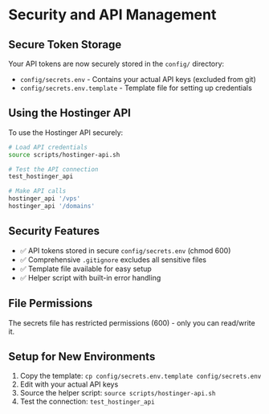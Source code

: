 # Security and API Management

## Secure Token Storage

Your API tokens are now securely stored in the `config/` directory:

- `config/secrets.env` - Contains your actual API keys (excluded from git)
- `config/secrets.env.template` - Template file for setting up credentials

## Using the Hostinger API

To use the Hostinger API securely:

```bash
# Load API credentials
source scripts/hostinger-api.sh

# Test the API connection
test_hostinger_api

# Make API calls
hostinger_api '/vps'
hostinger_api '/domains'
```

## Security Features

- ✅ API tokens stored in secure `config/secrets.env` (chmod 600)
- ✅ Comprehensive `.gitignore` excludes all sensitive files
- ✅ Template file available for easy setup
- ✅ Helper script with built-in error handling

## File Permissions

The secrets file has restricted permissions (600) - only you can read/write it.

## Setup for New Environments

1. Copy the template: `cp config/secrets.env.template config/secrets.env`
2. Edit with your actual API keys
3. Source the helper script: `source scripts/hostinger-api.sh`
4. Test the connection: `test_hostinger_api`
